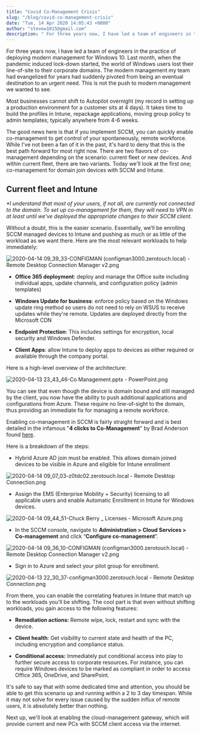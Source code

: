 ```yaml
---
title: "Covid Co-Management Crisis"
slug: "/blog/covid-co-management-crisis"
date: "Tue, 14 Apr 2020 14:05:43 +0000"
author: "stevew1015@gmail.com"
description: " For three years now, I have led a team of engineers in the practice of deploying modern management for Windows 10. Last month, when the pandemic induced lock-down started, the world of Windows users lost their line-of-site to their corporate domains. The modern management my"
---
```


For three years now, I have led a team of engineers in the practice of deploying modern management for Windows 10. Last month, when the pandemic induced lock-down started, the world of Windows users lost their line-of-site to their corporate domains. The modern management my team had evangelized for years had suddenly pivoted from being an eventual destination to an urgent need. This is not the push to modern management we wanted to see.

Most businesses cannot shift to Autopilot overnight (my record in setting up a production environment for a customer sits at 4 days). It takes time to build the profiles in Intune, repackage applications, moving group policy to admin templates; typically anywhere from 4-6 weeks.

The good news here is that if you implement SCCM, you can quickly enable co-management to get control of your spontaneously, remote workforce. While I've not been a fan of it in the past, it's hard to deny that this is the best path forward for most right now. There are two flavors of co-management depending on the scenario: current fleet or new devices. And within current fleet, there are two variants. Today we'll look at the first one; co-management for domain join devices with SCCM and Intune.

Current fleet and Intune
------------------------

_\*I understand that most of your users, if not all, are currently not connected to the domain. To set up co-management for them, they will need to VPN in at least until we've deployed the appropriate changes to their SCCM client._

Without a doubt, this is the easier scenario. Essentially, we’ll be enrolling SCCM managed devices to Intune and pushing as much or as little of the workload as we want there. Here are the most relevant workloads to help immediately:

![2020-04-14 09_39_33-CONFIGMAN (configman3000.zerotouch.local) - Remote Desktop Connection Manager v2.png](https://getrubixsitecms.blob.core.windows.net/public-assets/content/v1/5dd365a31aa1fd743bc30b8e/1586871582389-OA1MVYRZN4SMMH4IPTAH/2020-04-14+09_39_33-CONFIGMAN+%28configman3000.zerotouch.local%29+-+Remote+Desktop+Connection+Manager+v2.png)

-   **Office 365 deployment**: deploy and manage the Office suite including individual apps, update channels, and configuration policy (admin templates)
    
-   **Windows Update for business**: enforce policy based on the Windows update ring method so users do not need to rely on WSUS to receive updates while they're remote. Updates are deployed directly from the Microsoft CDN
    
-   **Endpoint Protection**: This includes settings for encryption, local security and Windows Defender.
    
-   **Client Apps**: allow Intune to deploy apps to devices as either required or available through the company portal.
    

Here is a high-level overview of the architecture:

![2020-04-13 23_43_46-Co Management.pptx - PowerPoint.png](https://getrubixsitecms.blob.core.windows.net/public-assets/content/v1/5dd365a31aa1fd743bc30b8e/1586871708305-TZ26HGLJEUQQF8U05IVB/2020-04-13+23_43_46-Co+Management.pptx+-+PowerPoint.png)

You can see that even though the device is domain bound and still managed by the client, you now have the ability to push additional applications and configurations from Azure. These require no line-of-sight to the domain, thus providing an immediate fix for managing a remote workforce.

Enabling co-management in SCCM is fairly straight forward and is best detailed in the infamous "**4 clicks to Co-Management**" by Brad Anderson found [here](https://techcommunity.microsoft.com/t5/microsoft-endpoint-manager-blog/co-management-is-instant-and-easy-with-just4clicks/ba-p/250539).

Here is a breakdown of the steps:

-   Hybrid Azure AD join must be enabled. This allows domain joined devices to be visible in Azure and eligible for Intune enrollment
    

![2020-04-14 09_07_03-z0tdc02.zerotouch.local - Remote Desktop Connection.png](https://getrubixsitecms.blob.core.windows.net/public-assets/content/v1/5dd365a31aa1fd743bc30b8e/1586871814535-MI7M0IT0KBL6UA8W9J4G/2020-04-14+09_07_03-z0tdc02.zerotouch.local+-+Remote+Desktop+Connection.png)

-   Assign the EMS (Enterprise Mobility + Security) licensing to all applicable users and enable Automatic Enrollment in Intune for Windows devices.
    

![2020-04-14 09_44_51-Chuck Berry _ Licenses - Microsoft Azure.png](https://getrubixsitecms.blob.core.windows.net/public-assets/content/v1/5dd365a31aa1fd743bc30b8e/1586871900872-MRRNQWEKHZE7PHZTMCB7/2020-04-14+09_44_51-Chuck+Berry+_+Licenses+-+Microsoft+Azure.png)

-   In the SCCM console, navigate to **Administration > Cloud Services > Co-management** and click “**Configure co-management**”.
    

![2020-04-14 09_36_10-CONFIGMAN (configman3000.zerotouch.local) - Remote Desktop Connection Manager v2.png](https://getrubixsitecms.blob.core.windows.net/public-assets/content/v1/5dd365a31aa1fd743bc30b8e/1586872000467-VAOWKB29ZTI1SC3UV8AM/2020-04-14+09_36_10-CONFIGMAN+%28configman3000.zerotouch.local%29+-+Remote+Desktop+Connection+Manager+v2.png)

-   Sign in to Azure and select your pilot group for enrollment.
    

![2020-04-13 22_30_37-configman3000.zerotouch.local - Remote Desktop Connection.png](https://getrubixsitecms.blob.core.windows.net/public-assets/content/v1/5dd365a31aa1fd743bc30b8e/1586872033328-4PL9M7WKA0SQRAFCZJCR/2020-04-13+22_30_37-configman3000.zerotouch.local+-+Remote+Desktop+Connection.png)

From there, you can enable the correlating features in Intune that match up to the workloads you'll be shifting. The cool part is that even without shifting workloads, you gain access to the following features:

-   **Remediation actions:** Remote wipe, lock, restart and sync with the device.
    
-   **Client health**: Get visibility to current state and health of the PC, including encryption and compliance status.
    
-   **Conditional access:** Immediately put conditional access into play to further secure access to corporate resources. For instance, you can require Windows devices to be marked as compliant in order to access Office 365, OneDrive, and SharePoint.
    

It's safe to say that with some dedicated time and attention, you should be able to get this scenario up and running within a 2 to 3 day timespan. While it may not solve for every issue caused by the sudden influx of remote users, it is absolutely better than nothing.

Next up, we'll look at enabling the cloud-management gateway, which will provide current and new PCs with SCCM client access via the internet.